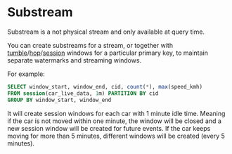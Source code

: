 # Substream

Substream is a not physical stream and only available at query time. 

You can create substreams for a stream, or together with [tumble](/functions_for_streaming#tumble)/[hop](/functions_for_streaming#hop)/[session](/functions_for_streaming#session) windows for a particular primary key, to maintain separate watermarks and streaming windows. 

For example:

```sql
SELECT window_start, window_end, cid, count(*), max(speed_kmh)
FROM session(car_live_data, 1m) PARTITION BY cid
GROUP BY window_start, window_end
```

It will create session windows for each car with 1 minute idle time. Meaning if the car is not moved within one minute, the window will be closed and a new session window will be created for future events. If the car keeps moving for more than 5 minutes, different windows will be created (every 5 minutes).